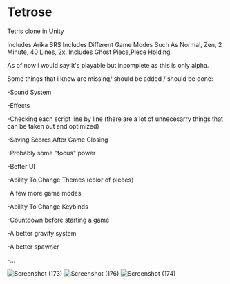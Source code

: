 # Tetrose
Tetris clone in Unity

Includes Arika SRS
Includes Different Game Modes Such As Normal, Zen, 2 Minute, 40 Lines, 2x.
Includes Ghost Piece,Piece Holding.


As of now i would say it's playable but incomplete as this is only alpha.

Some things that i know are missing/ should be added / should be done:

-Sound System

-Effects

-Checking each script line by line (there are a lot of unnecesarry things that can be taken out and optimized)

-Saving Scores After Game Closing

-Probably some "focus" power

-Better UI

-Ability To Change Themes (color of pieces)

-A few more game modes

-Ability To Change Keybinds

-Countdown before starting a game

-A better gravity system

-A better spawner

-...

![Screenshot (173)](https://github.com/user-attachments/assets/62925be4-4b4d-4891-b3d8-3bce4b906546)
![Screenshot (176)](https://github.com/user-attachments/assets/d0a171bc-88bd-4b8e-b7d6-7551bfe69d54)
![Screenshot (174)](https://github.com/user-attachments/assets/8dbf739d-5cdb-40e3-9277-73e203734354)
